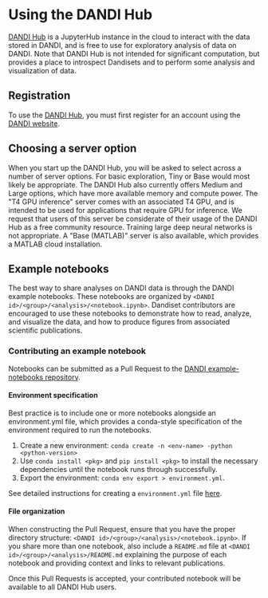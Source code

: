# Using the DANDI Hub

[DANDI Hub](http://hub.dandiarchive.org) is a JupyterHub instance in the cloud to interact with the data stored in DANDI, and is free to use for exploratory analysis of data on DANDI. Note that DANDI Hub is not intended for significant computation, but provides a place to introspect Dandisets and to perform some analysis and visualization of data.

## Registration

To use the [DANDI Hub](http://hub.dandiarchive.org), you must first register for an account using the [DANDI website](http://dandiarchive.org).

## Choosing a server option

When you start up the DANDI Hub, you will be asked to select across a number of server options. For basic exploration, Tiny or Base would most likely be appropriate. The DANDI Hub also currently offers Medium and Large options, which have more available memory and compute power. The "T4 GPU inference" server comes with an associated T4 GPU, and is intended to be used for applications that require GPU for inference. We request that users of this server be considerate of their usage of the DANDI Hub as a free community resource. Training large deep neural networks is not appropriate. A "Base (MATLAB)" server is also available, which provides a MATLAB cloud installation.

## Example notebooks

The best way to share analyses on DANDI data is through the DANDI example notebooks. These notebooks are organized by `<DANDI id>/<group>/<analysis>/<notebook.ipynb>`. Dandiset contributors are encouraged to use these notebooks to demonstrate how to read, analyze, and visualize the data, and how to produce figures from associated scientific publications.

### Contributing an example notebook

Notebooks can be submitted as a Pull Request to the [DANDI example-notebooks repository](https://github.com/catalystneuro/example-notebooks).

#### Environment specification
Best practice is to include one or more notebooks alongside an environment.yml file, which provides a conda-style specification of the environment required to run the notebooks.
1. Create a new environment: `conda create -n <env-name> -python <python-version>`
2. Use `conda install <pkg>` and `pip install <pkg>` to install the necessary dependencies until the notebook runs through successfully.
3. Export the environment: `conda env export > environment.yml`.

See detailed instructions for creating a `environment.yml` file [here](https://conda.io/projects/conda/en/latest/user-guide/tasks/manage-environments.html#sharing-an-environment).

#### File organization
When constructing the Pull Request, ensure that you have the proper directory structure: `<DANDI id>/<group>/<analysis>/<notebook.ipynb>`. If you share more than one notebook, also include a `README.md` file at `<DANDI id>/<group>/<analysis>/README.md` explaining the purpose of each notebook and providing context and links to relevant publications.

Once this Pull Requests is accepted, your contributed notebook will be available to all DANDI Hub users.